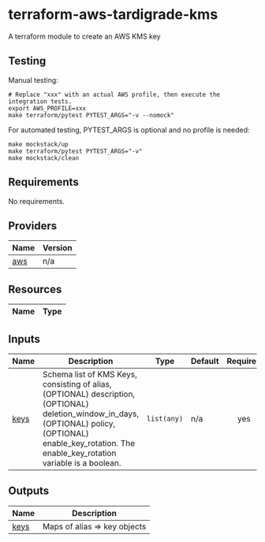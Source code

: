 # terraform-aws-tardigrade-kms

A terraform module to create an AWS KMS key

## Testing

Manual testing:

```
# Replace "xxx" with an actual AWS profile, then execute the integration tests.
export AWS_PROFILE=xxx 
make terraform/pytest PYTEST_ARGS="-v --nomock"
```

For automated testing, PYTEST_ARGS is optional and no profile is needed:

```
make mockstack/up
make terraform/pytest PYTEST_ARGS="-v"
make mockstack/clean
```

<!-- BEGIN TFDOCS -->
## Requirements

No requirements.

## Providers

| Name | Version |
|------|---------|
| <a name="provider_aws"></a> [aws](#provider\_aws) | n/a |

## Resources

| Name | Type |
|------|------|

## Inputs

| Name | Description | Type | Default | Required |
|------|-------------|------|---------|:--------:|
| <a name="input_keys"></a> [keys](#input\_keys) | Schema list of KMS Keys, consisting of alias, (OPTIONAL) description, (OPTIONAL) deletion\_window\_in\_days, (OPTIONAL) policy, (OPTIONAL) enable\_key\_rotation. The enable\_key\_rotation variable is a boolean. | `list(any)` | n/a | yes |

## Outputs

| Name | Description |
|------|-------------|
| <a name="output_keys"></a> [keys](#output\_keys) | Maps of alias => key objects |

<!-- END TFDOCS -->
